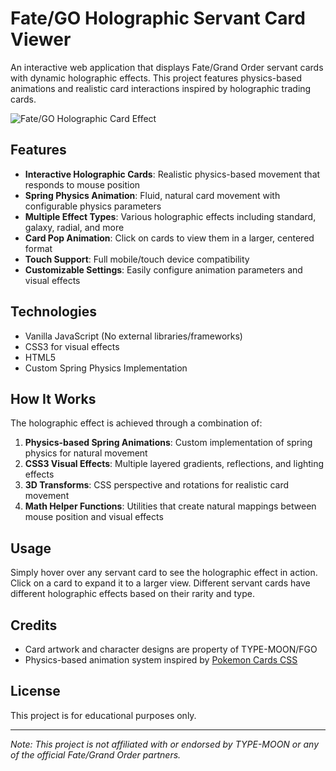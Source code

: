 # Fate/GO Holographic Servant Card Viewer

An interactive web application that displays Fate/Grand Order servant cards with dynamic holographic effects. This project features physics-based animations and realistic card interactions inspired by holographic trading cards.

![Fate/GO Holographic Card Effect](https://i.imgur.com/YOUR_SCREENSHOT_HERE.jpg)

## Features

- **Interactive Holographic Cards**: Realistic physics-based movement that responds to mouse position
- **Spring Physics Animation**: Fluid, natural card movement with configurable physics parameters
- **Multiple Effect Types**: Various holographic effects including standard, galaxy, radial, and more
- **Card Pop Animation**: Click on cards to view them in a larger, centered format
- **Touch Support**: Full mobile/touch device compatibility
- **Customizable Settings**: Easily configure animation parameters and visual effects

## Technologies

- Vanilla JavaScript (No external libraries/frameworks)
- CSS3 for visual effects
- HTML5
- Custom Spring Physics Implementation

## How It Works

The holographic effect is achieved through a combination of:

1. **Physics-based Spring Animations**: Custom implementation of spring physics for natural movement
2. **CSS3 Visual Effects**: Multiple layered gradients, reflections, and lighting effects
3. **3D Transforms**: CSS perspective and rotations for realistic card movement
4. **Math Helper Functions**: Utilities that create natural mappings between mouse position and visual effects

## Usage

Simply hover over any servant card to see the holographic effect in action. Click on a card to expand it to a larger view. Different servant cards have different holographic effects based on their rarity and type.

## Credits

- Card artwork and character designs are property of TYPE-MOON/FGO
- Physics-based animation system inspired by [Pokemon Cards CSS](https://github.com/simeydotme/pokemon-cards-css)

## License

This project is for educational purposes only.

---

*Note: This project is not affiliated with or endorsed by TYPE-MOON or any of the official Fate/Grand Order partners.*